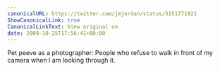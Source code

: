 ```yaml
---
canonicalURL: https://twitter.com/jmjordan/status/5151771921
ShowCanonicalLink: true
CanonicalLinkText: View original on
date: 2009-10-25T17:56:41+00:00
---
```

Pet peeve as a photographer: People who refuse to walk in front of my camera when I am looking through it.